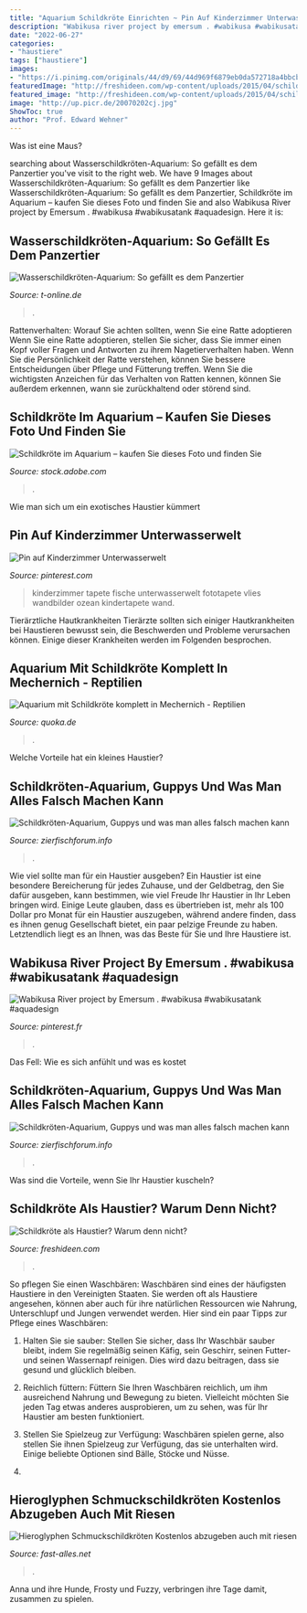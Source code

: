 ```yaml
---
title: "Aquarium Schildkröte Einrichten ~ Pin Auf Kinderzimmer Unterwasserwelt"
description: "Wabikusa river project by emersum . #wabikusa #wabikusatank #aquadesign"
date: "2022-06-27"
categories:
- "haustiere"
tags: ["haustiere"]
images:
- "https://i.pinimg.com/originals/44/d9/69/44d969f6879eb0da572718a4bbcb4068.jpg"
featuredImage: "http://freshideen.com/wp-content/uploads/2015/04/schildkröte-haustier-wasserschildkröten-aquarium.jpg"
featured_image: "http://freshideen.com/wp-content/uploads/2015/04/schildkröte-haustier-wasserschildkröten-aquarium.jpg"
image: "http://up.picr.de/20070202cj.jpg"
ShowToc: true
author: "Prof. Edward Wehner"
---
```



Was ist eine Maus?

	

		
searching about Wasserschildkröten-Aquarium: So gefällt es dem Panzertier you've visit to the right web. We have 9 Images about Wasserschildkröten-Aquarium: So gefällt es dem Panzertier like Wasserschildkröten-Aquarium: So gefällt es dem Panzertier, Schildkröte im Aquarium – kaufen Sie dieses Foto und finden Sie and also Wabikusa River project by Emersum . #wabikusa #wabikusatank #aquadesign. Here it is:
		
    
## Wasserschildkröten-Aquarium: So Gefällt Es Dem Panzertier

<img loading=lazy src="http://bilder.t-online.de/b/74/40/31/02/id_74403102/610/tid_da/auch-eine-wasserschildkroete-benoetigt-land-aber-dennoch-ausreichend-platz-zum-schwimmen-.jpg" onerror="this.onerror=null;this.src='https://tse1.mm.bing.net/th?id=OIP.wxI5LtLzZs5drMQkiM4sMAHaEK&amp;pid=15.1';" alt="Wasserschildkröten-Aquarium: So gefällt es dem Panzertier">

_Source: t-online.de_

>. 

	

Rattenverhalten: Worauf Sie achten sollten, wenn Sie eine Ratte adoptieren
Wenn Sie eine Ratte adoptieren, stellen Sie sicher, dass Sie immer einen Kopf voller Fragen und Antworten zu ihrem Nagetierverhalten haben. Wenn Sie die Persönlichkeit der Ratte verstehen, können Sie bessere Entscheidungen über Pflege und Fütterung treffen. Wenn Sie die wichtigsten Anzeichen für das Verhalten von Ratten kennen, können Sie außerdem erkennen, wann sie zurückhaltend oder störend sind.

    
## Schildkröte Im Aquarium – Kaufen Sie Dieses Foto Und Finden Sie

<img loading=lazy src="https://as2.ftcdn.net/jpg/01/46/83/47/500_F_146834720_TlA3mv9qvKVMj6tQImQF4ZP0Ki84sMQB.jpg" onerror="this.onerror=null;this.src='https://tse4.mm.bing.net/th?id=OIP.VCMMKJpz1uR-uVncY7cjswHaE7&amp;pid=15.1';" alt="Schildkröte im Aquarium – kaufen Sie dieses Foto und finden Sie">

_Source: stock.adobe.com_

>. 

	

Wie man sich um ein exotisches Haustier kümmert

    
## Pin Auf Kinderzimmer Unterwasserwelt

<img loading=lazy src="https://i.pinimg.com/originals/44/d9/69/44d969f6879eb0da572718a4bbcb4068.jpg" onerror="this.onerror=null;this.src='https://tse2.mm.bing.net/th?id=OIP.TLI6FWOYL3ZLTfSYIo3WzQHaHa&amp;pid=15.1';" alt="Pin auf Kinderzimmer Unterwasserwelt">

_Source: pinterest.com_

>kinderzimmer tapete fische unterwasserwelt fototapete vlies wandbilder ozean kindertapete wand. 

	

Tierärztliche Hautkrankheiten
Tierärzte sollten sich einiger Hautkrankheiten bei Haustieren bewusst sein, die Beschwerden und Probleme verursachen können. Einige dieser Krankheiten werden im Folgenden besprochen.

    
## Aquarium Mit Schildkröte Komplett In Mechernich - Reptilien

<img loading=lazy src="http://bild6.qimage.de/aquarium-mit-schildkroete-foto-bild-78735746.jpg" onerror="this.onerror=null;this.src='https://tse2.mm.bing.net/th?id=OIP.3WUEovS5EPmLE-0Nm0lKBwHaE8&amp;pid=15.1';" alt="Aquarium mit Schildkröte komplett in Mechernich - Reptilien">

_Source: quoka.de_

>. 

	

Welche Vorteile hat ein kleines Haustier?

    
## Schildkröten-Aquarium, Guppys Und Was Man Alles Falsch Machen Kann

<img loading=lazy src="http://up.picr.de/19960264zj.jpg" onerror="this.onerror=null;this.src='https://tse4.mm.bing.net/th?id=OIP.wbWMkrb1a5-pwJ8N34i1OQHaGU&amp;pid=15.1';" alt="Schildkröten-Aquarium, Guppys und was man alles falsch machen kann">

_Source: zierfischforum.info_

>. 

	

Wie viel sollte man für ein Haustier ausgeben?
Ein Haustier ist eine besondere Bereicherung für jedes Zuhause, und der Geldbetrag, den Sie dafür ausgeben, kann bestimmen, wie viel Freude Ihr Haustier in Ihr Leben bringen wird. Einige Leute glauben, dass es übertrieben ist, mehr als 100 Dollar pro Monat für ein Haustier auszugeben, während andere finden, dass es ihnen genug Gesellschaft bietet, ein paar pelzige Freunde zu haben. Letztendlich liegt es an Ihnen, was das Beste für Sie und Ihre Haustiere ist.

    
## Wabikusa River Project By Emersum . #wabikusa #wabikusatank #aquadesign

<img loading=lazy src="https://i.pinimg.com/originals/30/e7/8c/30e78c2a671038f7bbce727ee3ddea39.jpg" onerror="this.onerror=null;this.src='https://tse4.mm.bing.net/th?id=OIP.hwO3tMHjU_Rgf9txbAk87QHaHa&amp;pid=15.1';" alt="Wabikusa River project by Emersum . #wabikusa #wabikusatank #aquadesign">

_Source: pinterest.fr_

>. 

	

Das Fell: Wie es sich anfühlt und was es kostet

    
## Schildkröten-Aquarium, Guppys Und Was Man Alles Falsch Machen Kann

<img loading=lazy src="http://up.picr.de/20070202cj.jpg" onerror="this.onerror=null;this.src='https://tse4.mm.bing.net/th?id=OIP.Qfisg6gvFu0hJJb4KCm1pgHaLH&amp;pid=15.1';" alt="Schildkröten-Aquarium, Guppys und was man alles falsch machen kann">

_Source: zierfischforum.info_

>. 

	

Was sind die Vorteile, wenn Sie Ihr Haustier kuscheln?

    
## Schildkröte Als Haustier? Warum Denn Nicht?

<img loading=lazy src="http://freshideen.com/wp-content/uploads/2015/04/schildkröte-haustier-wasserschildkröten-aquarium.jpg" onerror="this.onerror=null;this.src='https://tse1.mm.bing.net/th?id=OIP.hR637fVboIXU5Odrt4PTaQHaFi&amp;pid=15.1';" alt="Schildkröte als Haustier? Warum denn nicht?">

_Source: freshideen.com_

>. 

	

So pflegen Sie einen Waschbären:
Waschbären sind eines der häufigsten Haustiere in den Vereinigten Staaten. Sie werden oft als Haustiere angesehen, können aber auch für ihre natürlichen Ressourcen wie Nahrung, Unterschlupf und Jungen verwendet werden. Hier sind ein paar Tipps zur Pflege eines Waschbären:
1. Halten Sie sie sauber: Stellen Sie sicher, dass Ihr Waschbär sauber bleibt, indem Sie regelmäßig seinen Käfig, sein Geschirr, seinen Futter- und seinen Wassernapf reinigen. Dies wird dazu beitragen, dass sie gesund und glücklich bleiben.

2. Reichlich füttern: Füttern Sie Ihren Waschbären reichlich, um ihm ausreichend Nahrung und Bewegung zu bieten. Vielleicht möchten Sie jeden Tag etwas anderes ausprobieren, um zu sehen, was für Ihr Haustier am besten funktioniert.

3. Stellen Sie Spielzeug zur Verfügung: Waschbären spielen gerne, also stellen Sie ihnen Spielzeug zur Verfügung, das sie unterhalten wird. Einige beliebte Optionen sind Bälle, Stöcke und Nüsse.

4.

    
## Hieroglyphen Schmuckschildkröten Kostenlos Abzugeben Auch Mit Riesen

<img loading=lazy src="https://www.fast-alles.net/pictures/bild-20120203231142.jpg" onerror="this.onerror=null;this.src='https://tse2.mm.bing.net/th?id=OIP.NGzC9_bLhofHWr8tI3CrqQHaFy&amp;pid=15.1';" alt="Hieroglyphen Schmuckschildkröten Kostenlos abzugeben auch mit riesen">

_Source: fast-alles.net_

>. 

	

Anna und ihre Hunde, Frosty und Fuzzy, verbringen ihre Tage damit, zusammen zu spielen.

